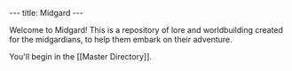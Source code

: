 --- title: Midgard ---

Welcome to Midgard! This is a repository of lore and worldbuilding created for the midgardians, to help them embark on their adventure.

You'll begin in the [[Master Directory]].